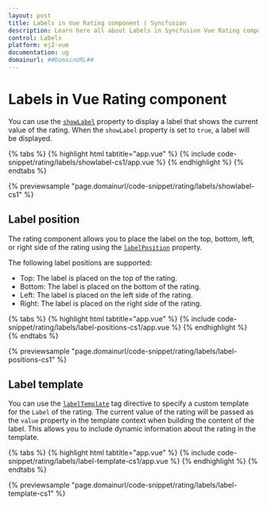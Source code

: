 ```yaml
---
layout: post
title: Labels in Vue Rating component | Syncfusion
description: Learn here all about Labels in Syncfusion Vue Rating component of Syncfusion Essential JS 2 and more.
control: Labels 
platform: ej2-vue
documentation: ug
domainurl: ##DomainURL##
---
```


# Labels in Vue Rating component

You can use the [`showLabel`](https://ej2.syncfusion.com/vue/documentation/api/rating/#showlabel) property to display a label that shows the current value of the rating. When the `showLabel` property is set to `true`, a label will be displayed.

{% tabs %}
{% highlight html tabtitle="app.vue" %}
{% include code-snippet/rating/labels/showlabel-cs1/app.vue %}
{% endhighlight %}
{% endtabs %}
        
{% previewsample "page.domainurl/code-snippet/rating/labels/showlabel-cs1" %}

## Label position

The rating component allows you to place the label on the top, bottom, left, or right side of the rating using the [`labelPosition`](https://ej2.syncfusion.com/vue/documentation/api/rating/#labelposition) property.

The following label positions are supported:

* Top: The label is placed on the top of the rating.
* Bottom: The label is placed on the bottom of the rating.
* Left: The label is placed on the left side of the rating.
* Right: The label is placed on the right side of the rating.

{% tabs %}
{% highlight html tabtitle="app.vue" %}
{% include code-snippet/rating/labels/label-positions-cs1/app.vue %}
{% endhighlight %}
{% endtabs %}
        
{% previewsample "page.domainurl/code-snippet/rating/labels/label-positions-cs1" %}

## Label template

You can use the [`labelTemplate`](https://ej2.syncfusion.com/vue/documentation/api/rating/#labeltemplate) tag directive to specify a custom template for the `Label` of the rating. The current value of the rating will be passed as the `value` property in the template context when building the content of the label. This allows you to include dynamic information about the rating in the template.

{% tabs %}
{% highlight html tabtitle="app.vue" %}
{% include code-snippet/rating/labels/label-template-cs1/app.vue %}
{% endhighlight %}
{% endtabs %}
        
{% previewsample "page.domainurl/code-snippet/rating/labels/label-template-cs1" %}
